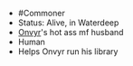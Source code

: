 - #Commoner 
- Status: Alive, in Waterdeep
- [Onvyr](Onvyr.md)'s hot ass mf husband
- Human
- Helps Onvyr run his library